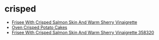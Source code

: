 # crisped

 * [Frisee With Crisped Salmon Skin And Warm Sherry Vinaigrette](../../index/f/frisee-with-crisped-salmon-skin-and-warm-sherry-vinaigrette-358320.json)
 * [Oven Crisped Potato Cakes](../../index/o/oven-crisped-potato-cakes.json)
 * [Frisee With Crisped Salmon Skin And Warm Sherry Vinaigrette 358320](../../index/f/frisee-with-crisped-salmon-skin-and-warm-sherry-vinaigrette-358320.json)
